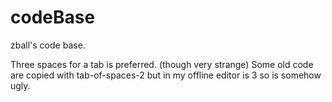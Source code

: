# codeBase
zball's code base.

Three spaces for a tab is preferred. (though very strange) Some old code are copied with tab-of-spaces-2 but in my offline editor is 3 so is somehow ugly.
